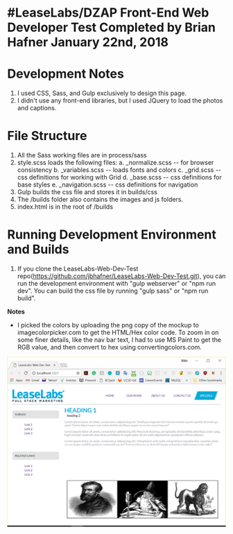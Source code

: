 #LeaseLabs/DZAP Front-End Web Developer Test
Completed by Brian Hafner January 22nd, 2018
=============================

# Development Notes

1. I used CSS, Sass, and Gulp exclusively to design this page.
2. I didn't use any front-end libraries, but I used JQuery to load the photos and captions.

# File Structure

1. All the Sass working files are in process/sass
2. style.scss loads the following files:
	a. _normalize.scss -- for browser consistency
	b. _variables.scss -- loads fonts and colors
	c. _grid.scss -- css definitions for working with Grid
	d. _base.scss -- css definitions for base styles
	e. _navigation.scss -- css definitions for navigation
3. Gulp builds the css file and stores it in builds/css
4. The /builds folder also contains the images and js folders.
5. index.html is in the root of /builds

# Running Development Environment and Builds

1. If you clone the LeaseLabs-Web-Dev-Test repo(https://github.com/jbhafner/LeaseLabs-Web-Dev-Test.git), you can run the development environment with "gulp webserver" or "npm run dev".  You can build the css file by running "gulp sass" or "npm run build".  

**Notes**
- I picked the colors by uploading the png copy of the mockup to imagecolorpicker.com to get the HTML/Hex color code.  To zoom in on some finer details, like the nav bar text, I had to use MS Paint to get the RGB value, and then convert to hex using convertingcolors.com.

<img src="MockUpScreenShot.PNG">